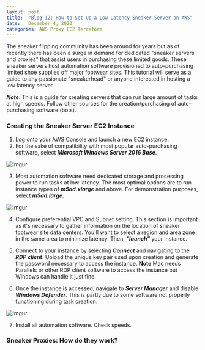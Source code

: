 ```yaml
---
layout: post
title:  "Blog 12: How to Set Up a Low Latency Sneaker Server on AWS"
date:   December 4, 2020
categories: AWS Proxy EC2 Terraform
---
```


The sneaker flipping community has been around for years but as of recently there has been a surge in demand for dedicated "sneaker servers and proxies" that assist users in purchasing these limited goods. These sneaker servers host automation software provisioned to auto-purchasing limited shoe supplies off major footwear sites. This tutorial will serve as a guide to any passionate "sneakerhead" or anyone interested in hosting a low latency server.

***Note***: This is a guide for creating servers that can run large amount of tasks at high speeds. Follow other sources for the creation/purchasing of auto-purchasing software (bots).

<h3>Creating the Sneaker Server EC2 Instance</h3>

1. Log onto your AWS Console and launch a new EC2 instance.<br>
2. For the sake of compatibility with most popular auto-purchasing software, select ***Microsoft Windows Server 2016 Base***.

![Imgur](https://i.imgur.com/gzFRybG.png)<br>

3. Most automation software need dedicated storage and processing power to run tasks at low latency. The most optimal options are to run instance types of ***m5ad.xlarge*** and above. For demonstration purposes, select ***m5ad.large***.

![Imgur](https://i.imgur.com/WzIj1oB.png)<br>

4. Configure preferential VPC and Subnet setting. This section is important as it's necessary to gather information on the location of sneaker footwear site data centers. You'll want to select a region and area zone in the same area to minimize latency. Then, ***"launch"*** your instance. <br>

5. Connect to your instance by selecting ***Connect*** and navigating to the ***RDP client***. Upload the unique key pair used upon creation and generate the password necessary to access the instance. **Note** Mac needs Parallels or other RDP client software to access the instance but Windows can handle it just fine. <br>

6. Once the instance is accessed, navigate to ***Server Manager*** and disable ***Windows Defender***. This is partly due to some software not properly functioning during task creation. <br>

![Imgur](https://i.imgur.com/5LWHf3U.png)

7. Install all automation software. Check speeds.

<h3>Sneaker Proxies: How do they work?</h3>





